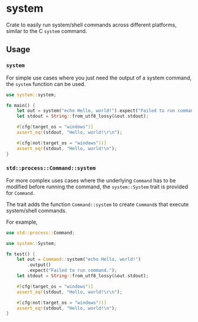 # system

Crate to easily run system/shell commands across different platforms, similar to the C `system` command.

## Usage

### `system`

For simple use cases where you just need the output of a system command, the `system` function can be used.

```rust
use system::system;

fn main() {
    let out = system("echo Hello, world!").expect("Failed to run command.");
    let stdout = String::from_utf8_lossy(&out.stdout);

    #[cfg(target_os = "windows")]
    assert_eq!(stdout, "Hello, world!\r\n");

    #[cfg(not(target_os = "windows"))]
    assert_eq!(stdout, "Hello, world!\n");
}
```

### `std::process::Command::system`

For more complex uses cases where the underlying `Command` has to be modified before running the command, the `system::System` trait is provided for `Command`.

The trait adds the function `Command::system` to create `Command`s that execute system/shell commands.

For example,

```rust
use std::process::Command;

use system::System;

fn test() {
    let out = Command::system("echo Hello, world!")
        .output()
        .expect("Failed to run command.");
    let stdout = String::from_utf8_lossy(&out.stdout);

    #[cfg(target_os = "windows")]
    assert_eq!(stdout, "Hello, world!\r\n");

    #[cfg(not(target_os = "windows"))]
    assert_eq!(stdout, "Hello, world!\n");
}
```
